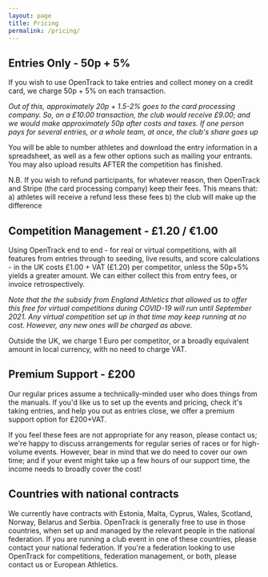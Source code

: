 ```yaml
---
layout: page
title: Pricing
permalink: /pricing/
---
```



## Entries Only - 50p + 5%
If you wish to use OpenTrack to take entries and collect money on a credit card, we charge 50p + 5% on each transaction.   

*Out of this, approximately 20p + 1.5-2% goes to the card processing company.  So, on a £10.00 transaction, the club would receive £9.00; and we would make approximately 50p after costs and taxes.  If one person pays for several entries, or a whole team, at once, the club's share goes up*

You will be able to number athletes and download the entry information in a spreadsheet, as well as a few other options such as mailing your entrants.  You may also upload results AFTER the competition has finished. 

N.B. If you wish to refund participants, for whatever reason, then OpenTrack and Stripe (the card processing company) keep their fees. This means that:
a) athletes will receive a refund less these fees
b) the club will make up the difference
 

## Competition Management - £1.20 / &euro;1.00

Using OpenTrack end to end - for real or virtual competitions, with all features from entries through to seeding, live results, and score calculations - in the UK costs £1.00 + VAT (£1.20) per competitor, unless the 50p+5% yields a greater amount.  We can either collect this from entry fees, or invoice retrospectively. 

*Note that the the subsidy from England Athletics that allowed us to offer this free for virtual competitions during COVID-19 will run until September 2021.  Any virtual competition set up in that time may keep running at no cost.  However, any new ones will be charged as above.*

Outside the UK, we charge 1 Euro per competitor, or a broadly equivalent amount in local currency, with no need to charge VAT.


## Premium Support - £200
Our regular prices assume a technically-minded user who does things from the manuals.  If you'd like us to set up the events and pricing, check it's taking entries, and help you out as entries close, we offer a premium support option for £200+VAT.

If you feel these fees are not appropriate for any reason, please contact us;  we're happy to discuss arrangements for regular series of races or for high-volume events.  However, bear in mind that we do need to cover our own time; and if your event might take up a few hours of our support time, the income needs to broadly cover the cost!

## Countries with national contracts
We currently have contracts with Estonia, Malta, Cyprus, Wales, Scotland, Norway, Belarus and Serbia.   OpenTrack is generally free to use in those countries, when set up and managed by the relevant people in the national federation. If you are running a club event in one of these countries, please contact your national federation.  If you're a federation looking to use OpenTrack for competitions, federation management, or both, please contact us or European Athletics.
